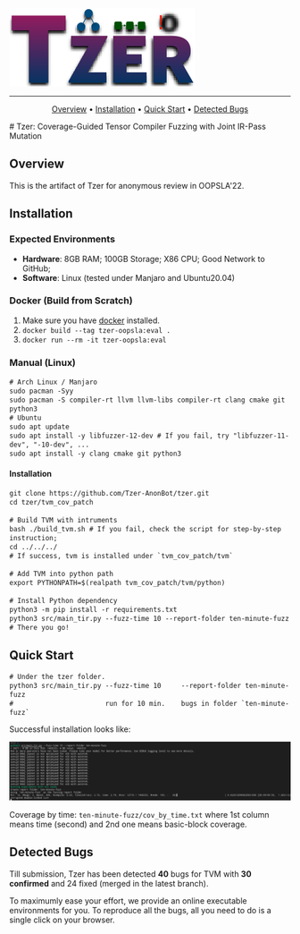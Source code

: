 ![](./docs/imgs/Tzer-Logo.svg)

---

<p align="center">
    <a href="#Overview">Overview</a> •
    <a href="#Installation">Installation</a> •
    <a href="#Quick-Start">Quick Start</a> •
    <a href="#Detected-Bugs">Detected Bugs</a> 
</p>
# Tzer: Coverage-Guided Tensor Compiler Fuzzing with Joint IR-Pass Mutation

## Overview

This is the artifact of Tzer for anonymous review in OOPSLA'22. 

## Installation

### Expected Environments 

- **Hardware**: 8GB RAM; 100GB Storage; X86 CPU; Good Network to GitHub;
- **Software**: Linux (tested under Manjaro and Ubuntu20.04)

### Docker (Build from Scratch)

1. Make sure you have [docker](https://docs.docker.com/get-docker/) installed.
2. `docker build --tag tzer-oopsla:eval .`
3. `docker run --rm -it tzer-oopsla:eval`

### Manual (Linux)

```shell
# Arch Linux / Manjaro
sudo pacman -Syy
sudo pacman -S compiler-rt llvm llvm-libs compiler-rt clang cmake git python3
# Ubuntu
sudo apt update
sudo apt install -y libfuzzer-12-dev # If you fail, try "libfuzzer-11-dev", "-10-dev", ...
sudo apt install -y clang cmake git python3
```

#### Installation

```shell
git clone https://github.com/Tzer-AnonBot/tzer.git
cd tzer/tvm_cov_patch

# Build TVM with intruments
bash ./build_tvm.sh # If you fail, check the script for step-by-step instruction;
cd ../../../
# If success, tvm is installed under `tvm_cov_patch/tvm`

# Add TVM into python path
export PYTHONPATH=$(realpath tvm_cov_patch/tvm/python)

# Install Python dependency
python3 -m pip install -r requirements.txt
python3 src/main_tir.py --fuzz-time 10 --report-folder ten-minute-fuzz
# There you go!
```

## Quick Start

```shell
# Under the tzer folder.
python3 src/main_tir.py --fuzz-time 10     --report-folder ten-minute-fuzz
#                       run for 10 min.    bugs in folder `ten-minute-fuzz`
```

Successful installation looks like:

![](./docs/imgs/tzer-terminal-output.png)

Coverage by time: `ten-minute-fuzz/cov_by_time.txt` where 1st column means time (second) and 2nd one means basic-block coverage.

## Detected Bugs

Till submission, Tzer has been detected **40** bugs for TVM with **30 confirmed** and 24 fixed (merged in the latest branch).

To maximumly ease your effort, we provide an online executable environments for you. To reproduce all the bugs, all you need to do is a single click on your browser.
